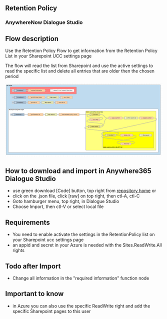 ## Retention Policy
### AnywhereNow Dialogue Studio
## Flow description
Use the Retention Policy Flow to get information from the Retention Policy List in your Sharepoint UCC settings page

The flow will read the list from Sharepoint and use the active settings to read the specific list and delete all entries that are older then the chosen period

![Retention Policy flow](https://github.com/AnywhereNow/DialogueStudioFlows/blob/master/RetentionPolicy/resources/Retentionflow.png)

## How to download and import in Anywhere365 Dialogue Studio
- use green download [Code] button, top right from [repository home](https://github.com/Anywhere365/DialogueStudioFlows) or
- click on the .json file, click [raw] on top right, then ctl-A, ctl-C
- Goto hamburger menu, top right, in Dialogue Studio
- Choose Import, then ctl-V or select local file

## Requirements
- You need to enable activate the settings in the RetentionPolicy list on your Sharepoint ucc settings page
- an appid and secret in your Azure is needed with the Sites.ReadWrite.All rights

## Todo after Import
- Change all information in the "required information" function node


## Important to know 
- in Azure you can also use the specific ReadWrite right and add the specific Sharepoint pages to this user





